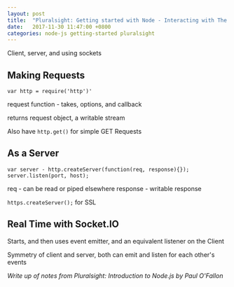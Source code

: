 ```yaml
---
layout: post
title:  "Pluralsight: Getting started with Node - Interacting with The Web"
date:   2017-11-30 11:47:00 +0800
categories: node-js getting-started pluralsight
---
```


Client, server, and using sockets

Making Requests
---

`var http = require('http')'`

request function - takes, options, and callback

returns request object, a writable stream

Also have `http.get()` for simple GET Requests

As a Server
---

```
var server - http.createServer(function(req, response){});
server.listen(port, host);
```

req - can be read or piped elsewhere
response - writable response

`https.createServer();` for SSL

Real Time with Socket.IO
---

Starts, and then uses event emitter, and an equivalent listener on the Client

Symmetry of client and server, both can emit and listen for each other's events


*Write up of notes from Pluralsight: Introduction to Node.js by Paul O'Fallon*